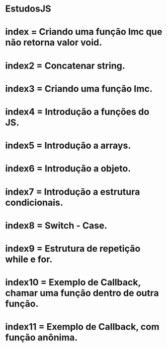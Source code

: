 # EstudosJS

# index = Criando uma função Imc que não retorna valor void.

# index2 = Concatenar string.

# index3 = Criando uma função Imc.

# index4 = Introdução a funções do JS.

# index5 = Introdução a arrays.

# index6 = Introdução a objeto.

# index7 = Introdução a estrutura condicionais.

# index8 = Switch - Case.

# index9 = Estrutura de repetição while e for.

# index10 = Exemplo de Callback, chamar uma função dentro de outra função.

# index11 = Exemplo de Callback, com função anônima.